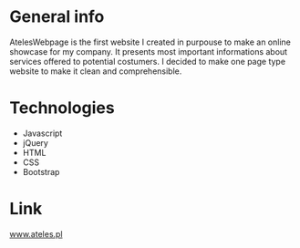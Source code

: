 # General info

AtelesWebpage is the first website I created in purpouse to make an online showcase for my company. It presents most important informations about services offered to potential costumers. I decided to make one page type website to make it clean and comprehensible.


# Technologies

  - Javascript
  - jQuery
  - HTML
  - CSS
  - Bootstrap
  
# Link

www.ateles.pl
